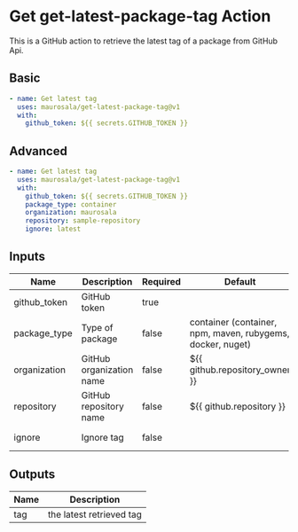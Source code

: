 # Get get-latest-package-tag Action

This is a GitHub action to retrieve the latest tag of a package from GitHub Api.

## Basic

```yaml
- name: Get latest tag
  uses: maurosala/get-latest-package-tag@v1
  with:
    github_token: ${{ secrets.GITHUB_TOKEN }}
```

## Advanced

```yaml
- name: Get latest tag
  uses: maurosala/get-latest-package-tag@v1
  with:
    github_token: ${{ secrets.GITHUB_TOKEN }}
    package_type: container
    organization: maurosala
    repository: sample-repository
    ignore: latest
```

## Inputs

| Name         | Description              | Required | Default                                                    | Sample           |
| ------------ | ------------------------ | -------- | ---------------------------------------------------------- | ---------------- |
| github_token | GitHub token             | true     |                                                            |                  |
| package_type | Type of package          | false    | container (container, npm, maven, rubygems, docker, nuget) |                  |
| organization | GitHub organization name | false    | ${{ github.repository_owner }}                             |                  |
| repository   | GitHub repository name   | false    | ${{ github.repository }}                                   |                  |
| ignore       | Ignore tag               | false    |                                                            | latest, snapshot |

## Outputs

| Name | Description              |
| ---- | ------------------------ |
| tag  | the latest retrieved tag |
